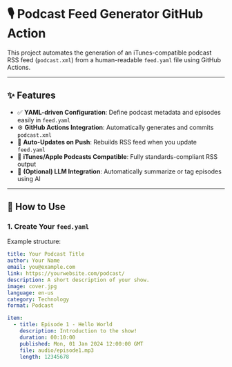 # 🎙️ Podcast Feed Generator GitHub Action

This project automates the generation of an iTunes-compatible podcast RSS feed (`podcast.xml`) from a human-readable `feed.yaml` file using GitHub Actions.

---

## ✨ Features

- ✅ **YAML-driven Configuration**: Define podcast metadata and episodes easily in `feed.yaml`
- ⚙️ **GitHub Actions Integration**: Automatically generates and commits `podcast.xml`
- 🔁 **Auto-Updates on Push**: Rebuilds RSS feed when you update `feed.yaml`
- 📡 **iTunes/Apple Podcasts Compatible**: Fully standards-compliant RSS output
- 🤖 **(Optional) LLM Integration**: Automatically summarize or tag episodes using AI

---

## 🚀 How to Use

### 1. Create Your `feed.yaml`

Example structure:

```yaml
title: Your Podcast Title
author: Your Name
email: you@example.com
link: https://yourwebsite.com/podcast/
description: A short description of your show.
image: cover.jpg
language: en-us
category: Technology
format: Podcast

item:
  - title: Episode 1 - Hello World
    description: Introduction to the show!
    duration: 00:10:00
    published: Mon, 01 Jan 2024 12:00:00 GMT
    file: audio/episode1.mp3
    length: 12345678
